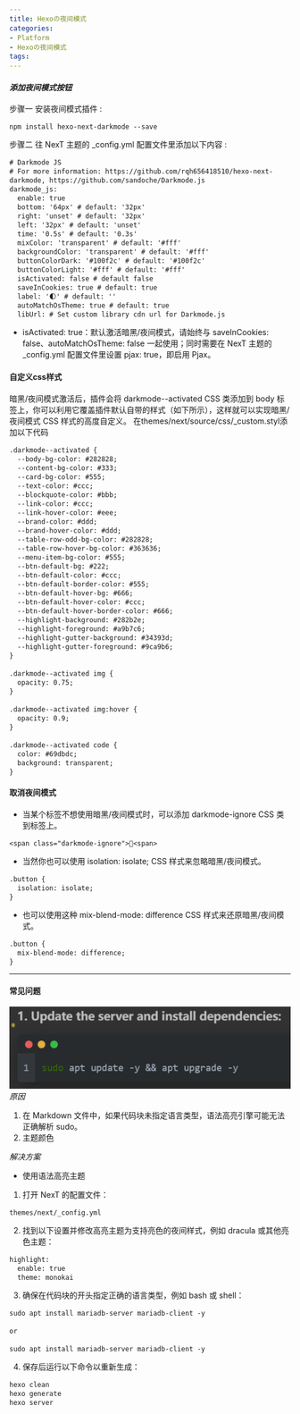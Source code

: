 ```yaml
---
title: Hexoの夜间模式
categories:
- Platform
- Hexoの夜间模式
tags:
---
```


#### *添加夜间模式按钮*
步骤一 安装夜间模式插件 :
```shell
npm install hexo-next-darkmode --save
```
步骤二 往 NexT 主题的 _config.yml 配置文件里添加以下内容 :
```shell
# Darkmode JS
# For more information: https://github.com/rqh656418510/hexo-next-darkmode, https://github.com/sandoche/Darkmode.js
darkmode_js:
  enable: true
  bottom: '64px' # default: '32px'
  right: 'unset' # default: '32px'
  left: '32px' # default: 'unset'
  time: '0.5s' # default: '0.3s'
  mixColor: 'transparent' # default: '#fff'
  backgroundColor: 'transparent' # default: '#fff'
  buttonColorDark: '#100f2c' # default: '#100f2c'
  buttonColorLight: '#fff' # default: '#fff'
  isActivated: false # default false
  saveInCookies: true # default: true
  label: '🌓' # default: ''
  autoMatchOsTheme: true # default: true
  libUrl: # Set custom library cdn url for Darkmode.js
```
* isActivated: true：默认激活暗黑/夜间模式，请始终与 saveInCookies: false、autoMatchOsTheme: false 一起使用；同时需要在 NexT 主题的 _config.yml 配置文件里设置 pjax: true，即启用 Pjax。

#### 自定义css样式
暗黑/夜间模式激活后，插件会将 darkmode--activated CSS 类添加到 body 标签上，你可以利用它覆盖插件默认自带的样式（如下所示），这样就可以实现暗黑/夜间模式 CSS 样式的高度自定义。
在themes/next/source/css/_custom.styl添加以下代码
```shell
.darkmode--activated {
  --body-bg-color: #282828;
  --content-bg-color: #333;
  --card-bg-color: #555;
  --text-color: #ccc;
  --blockquote-color: #bbb;
  --link-color: #ccc;
  --link-hover-color: #eee;
  --brand-color: #ddd;
  --brand-hover-color: #ddd;
  --table-row-odd-bg-color: #282828;
  --table-row-hover-bg-color: #363636;
  --menu-item-bg-color: #555;
  --btn-default-bg: #222;
  --btn-default-color: #ccc;
  --btn-default-border-color: #555;
  --btn-default-hover-bg: #666;
  --btn-default-hover-color: #ccc;
  --btn-default-hover-border-color: #666;
  --highlight-background: #282b2e;
  --highlight-foreground: #a9b7c6;
  --highlight-gutter-background: #34393d;
  --highlight-gutter-foreground: #9ca9b6;
}

.darkmode--activated img {
  opacity: 0.75;
}

.darkmode--activated img:hover {
  opacity: 0.9;
}

.darkmode--activated code {
  color: #69dbdc;
  background: transparent;
}
```
#### 取消夜间模式
* 当某个标签不想使用暗黑/夜间模式时，可以添加 darkmode-ignore CSS 类到标签上。  

```shell
<span class="darkmode-ignore">😬<span>
```
* 当然你也可以使用 isolation: isolate; CSS 样式来忽略暗黑/夜间模式。  

```shell
.button {
  isolation: isolate;
}
```
* 也可以使用这种 mix-blend-mode: difference CSS 样式来还原暗黑/夜间模式。  

```shell
.button {
  mix-blend-mode: difference;
}
```

---

#### 常见问题
![sudo字眼没有高光](/images/pic1.png)
*原因*
1. 在 Markdown 文件中，如果代码块未指定语言类型，语法高亮引擎可能无法正确解析 sudo。
2. 主题颜色

*解决方案*
* 使用语法高亮主题
1. 打开 NexT 的配置文件：  

```shell
themes/next/_config.yml
```
2. 找到以下设置并修改高亮主题为支持亮色的夜间样式，例如 dracula 或其他亮色主题：  

```shell
highlight:
  enable: true
  theme: monokai
```
3. 确保在代码块的开头指定正确的语言类型，例如 bash 或 shell：  

```shell
sudo apt install mariadb-server mariadb-client -y

or

sudo apt install mariadb-server mariadb-client -y
```

4. 保存后运行以下命令以重新生成：  

```shell
hexo clean
hexo generate
hexo server
```
